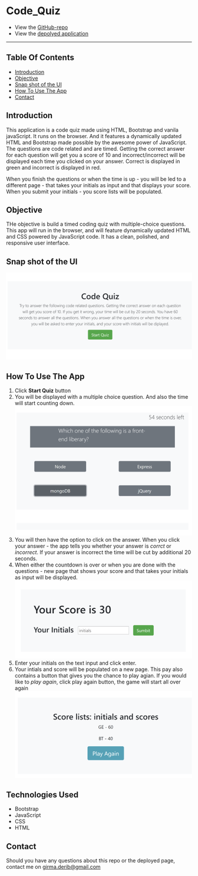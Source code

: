 # Code_Quiz
* View the [GitHub-repo](https://github.com/girmaD/Code_Quiz)
* View the [depolyed application](https://girmad.github.io/Code_Quiz/)
___
## Table Of Contents
* [Introduction](#Introduction)
* [Objective](#Objective)
* [Snap shot of the UI](#snap-shot-of-the-UI)
* [How To Use The App](#How-To-Use-The-App)
* [Contact](Contact)
## Introduction
This application is a code quiz made using HTML, Bootstrap and vanila javaScript. It runs on the browser. And it features a dynamically updated HTML and Bootstrap made possible by the awesome power of JavaScript. The questions are code related and are timed. Getting the correct answer for each question will get you a score of 10 and incorrect/incorrect will be displayed each time you clicked on your answer. Correct is displayed in green and incorrect is displayed in red.

When you finish the questions or when the time is up - you will be led to a different page - that takes your initials as input and that displays your score. When you submit your initials - you score lists will be populated.

## Objective
THe objective is build a timed coding quiz with multiple-choice questions. This app will run in the browser, and will feature dynamically updated HTML and CSS powered by JavaScript code. It has a clean, polished, and responsive user interface.

## Snap shot of the UI

![Alt text](./Assets/frontPage.png)


## How To Use The App

1. Click **Start Quiz** button
2. You will be displayed with a multiple choice question. And also the time will start counting down.
![Alt text](./Assets/quizPage.png)
3. You will then have the option to click on the answer. When you click your answer - the app tells you whether your answer is *corrct* or *incorrect*. If your answer is incorrect the time will be cut by additional 20 seconds.
4. When either the countdown is over or when you are done with the questions - new page that shows your score and that takes your initials as input will be displayed.
![Alt text](./Assets/initialsPage.png)
5. Enter your initials on the text input and click enter.
6. Your intials and score will be populated on a new page. This pay also contains a button that gives you the chance to play agian. If you would like to *play again*, click play again button, the game will start all over again
![Alt text](./Assets/scoreListsPage.png)

## Technologies Used

- Bootstrap
- JavaScript
- CSS
- HTML

## Contact

Should you have any questions about this repo or the deployed page, contact me on [girma.derib@gmail.com](mailto:girma.derib@gmail.com)

